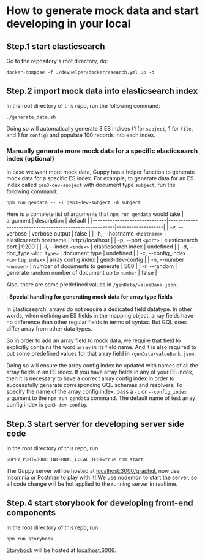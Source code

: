 # How to generate mock data and start developing in your local

## Step.1 start elasticsearch
Go to the repository's root directory, do:
```
docker-compose -f ./devHelper/docker/esearch.yml up -d
```

## Step.2 import mock data into elasticsearch index
In the root directory of this repo, run the following command:

```
./generate_data.sh
```

Doing so will automatically generate 3 ES indices (1 for `subject`, 1 for `file`, and 1 for `config`) and populate 100 records into each index.

### Manually generate more mock data for a specific elasticsearch index (optional)
In case we want more mock data, Guppy has a helper function to generate mock data for a specific ES index. For example, to generate data for an ES index called `gen3-dev-subject` with document type `subject`, run the following command:
```
npm run gendata -- -i gen3-dev-subject -d subject
```

Here is a complete list of arguments that `npm run gendata` would take
| argument                     | description                                            | default           |
|------------------------------|--------------------------------------------------------|-------------------|
| -v, --verbose                | verbose output                                         | false             |
| -h, --hostname `<hostname>`  | elasticsearch hostname                                 | http://localhost  |
| -p, --port `<port>`          | elasticsearch port                                     | 9200              |
| -i, --index `<index>`        | elasticsearch index                                    | undefined         |
| -d, --doc_type `<doc_type>`  | document type                                          | undefined         |
| -c, --config_index `<config_index>`  | array config index                             | gen3-dev-config   |
| -n, --number `<number>`      | number of documents to generate                        | 500               |
| -r, --random                 | generate random number of document up to `number`      | false             |

Also, there are some predefined values in `/genData/valueBank.json`.

:information_source: **Special handling for generating mock data for array type fields**

In Elasticsearch, arrays do not require a dedicated field datatype. In other words, when defining an ES fields in the mapping object, array fields have no difference than other regular fields in terms of syntax. But GQL does differ array from other data types.

So in order to add an array field to mock data, we require that field to explicitly contains the word `array` in its field name. And it is also required to put some predefined values for that array field in `/genData/valueBank.json`.

Doing so will ensure the array config index be updated with names of all the array fields in an ES index. If you have array fields in any of your ES index, then it is necessary to have a correct array config index in order to successfully generate corresponding GQL schemas and resolvers. To specify the name of the array config index, pass a `-c` or `--config_index` argument to the `npm run gendata` command. The default name of test array config index is `gen3-dev-config`.

## Step.3 start server for developing server side code
In the root directory of this repo, run:

```
GUPPY_PORT=3000 INTERNAL_LOCAL_TEST=true npm start
```

The Guppy server will be hosted at [localhost:3000/graphql](http://localhost:3000/graphql), now use Insomnia or Postman to play with it!
We use nodemon to start the server, so all code change will be hot applied to the running server in realtime.

## Step.4 start storybook for developing front-end components
In the root directory of this repo, run:

```
npm run storybook
```

[Storybook](https://storybook.js.org/) will be hosted at [localhost:6006](http://localhost:6006).
